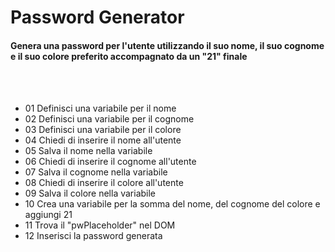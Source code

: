 # Password Generator

#### Genera una password per l'utente utilizzando il suo nome, il suo cognome e il suo colore preferito accompagnato da un "21" finale

<br>
<br>

- 01 Definisci una variabile per il nome
- 02 Definisci una variabile per il cognome
- 03 Definisci una variabile per il colore
- 04 Chiedi di inserire il nome all'utente
- 05 Salva il nome nella variabile
- 06 Chiedi di inserire il cognome all'utente
- 07 Salva il cognome nella variabile
- 08 Chiedi di inserire il colore all'utente
- 09 Salva il colore nella variabile
- 10 Crea una variabile per la somma del nome, del cognome del colore e aggiungi 21
- 11 Trova il "pwPlaceholder" nel DOM
- 12 Inserisci la password generata
